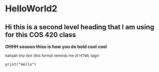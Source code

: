 # HelloWorld2

## Hi this is a second level heading that I am using for this COS 420 class

**OHHH sooooo thiss is how you do bold cool cool**

<sub> hahaah tiny text (this format reminds me of HTML tags!</sub>

```
print("Hello")
```
